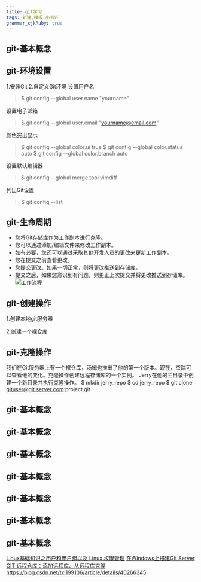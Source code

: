 ```yaml
---
title: git学习
tags: 新建,模板,小书匠
grammar_cjkRuby: true
---
```


## git-基本概念

## git-环境设置
1.安装Git
2.自定义Git环境
设置用户名
>$ git config --global user.name "yourname"

设置电子邮箱
>$ git config --global user.email "yourname@email.com"

颜色突出显示
>$ git config --global color.ui true
$ git config --global color.status auto
$ git config --global color.branch auto

设置默认编辑器
>$ git config --global merge.tool vimdiff

列出Git设置
>$ git config --list

## git-生命周期

 - 您将Git存储库作为工作副本进行克隆。
 - 您可以通过添加/编辑文件来修改工作副本。
 - 如有必要，您还可以通过采取其他开发人员的更改来更新工作副本。
 - 您在提交之前查看更改。
 - 您提交更改。如果一切正常，则将更改推送到存储库。
 - 提交之后，如果您意识到有问题，则更正上次提交并将更改推送到存储库。
![工作流程][1]
## git-创建操作
1.创建本地git服务器

2.创建一个裸仓库
## git-克隆操作
我们在Git服务器上有一个裸仓库，汤姆也推出了他的第一个版本。现在，杰瑞可以查看他的变化。克隆操作创建远程存储库的一个实例。
Jerry在他的主目录中创建一个新目录并执行克隆操作。
$ mkdir jerry_repo
$ cd jerry_repo
$ git clone gituser@git.server.com:project.git

## git-基本概念
## git-基本概念
## git-基本概念
## git-基本概念
## git-基本概念
## git-基本概念
## git-基本概念



[Linux基础知识之用户和用户组以及 Linux 权限管理](https://www.linuxidc.com/Linux/2016-10/136251.htm)
[在Windows上搭建Git Server](https://www.cnblogs.com/sumuncle/p/6362697.html)
[GIT 远程仓库：添加远程库、从远程库克隆](https://www.cnblogs.com/wangmingshun/p/5424767.html)
https://blog.csdn.net/txl199106/article/details/40266345


  [1]: http://owx51rlyb.bkt.clouddn.com/%E5%B0%8F%E4%B9%A6%E5%8C%A0/1522377453975.jpg